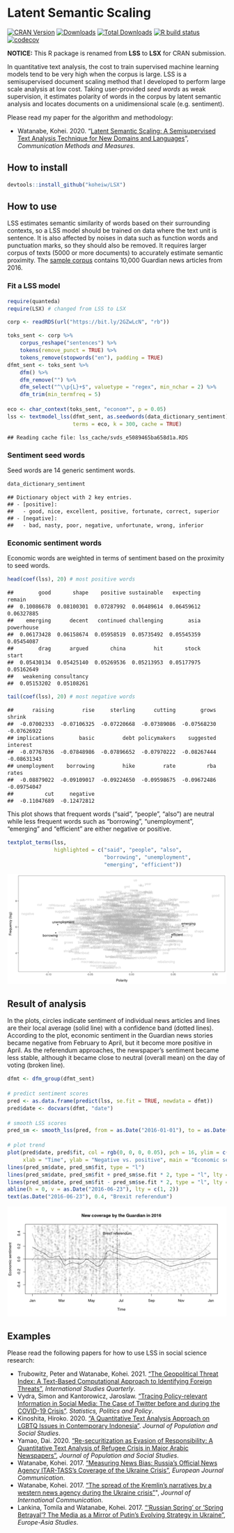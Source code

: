 
# Latent Semantic Scaling

<!-- badges: start -->

[![CRAN
Version](https://www.r-pkg.org/badges/version/LSX)](https://CRAN.R-project.org/package=LSX)
[![Downloads](https://cranlogs.r-pkg.org/badges/LSX)](https://CRAN.R-project.org/package=LSX)
[![Total
Downloads](https://cranlogs.r-pkg.org/badges/grand-total/LSX?color=orange)](https://CRAN.R-project.org/package=LSX)
[![R build
status](https://github.com/koheiw/LSX/workflows/R-CMD-check/badge.svg)](https://github.com/koheiw/LSX/actions)
[![codecov](https://codecov.io/gh/koheiw/LSX/branch/master/graph/badge.svg)](https://codecov.io/gh/koheiw/LSX)
<!-- badges: end -->

**NOTICE:** This R package is renamed from **LSS** to **LSX** for CRAN
submission.

In quantitative text analysis, the cost to train supervised machine
learning models tend to be very high when the corpus is large. LSS is a
semisupervised document scaling method that I developed to perform large
scale analysis at low cost. Taking user-provided *seed words* as weak
supervision, it estimates polarity of words in the corpus by latent
semantic analysis and locates documents on a unidimensional scale
(e.g. sentiment).

Please read my paper for the algorithm and methodology:

-   Watanabe, Kohei. 2020. “[Latent Semantic Scaling: A Semisupervised
    Text Analysis Technique for New Domains and
    Languages](https://www.tandfonline.com/doi/full/10.1080/19312458.2020.1832976)”,
    *Communication Methods and Measures*.

## How to install

``` r
devtools::install_github("koheiw/LSX")
```

## How to use

LSS estimates semantic similarity of words based on their surrounding
contexts, so a LSS model should be trained on data where the text unit
is sentence. It is also affected by noises in data such as function
words and punctuation marks, so they should also be removed. It requires
larger corpus of texts (5000 or more documents) to accurately estimate
semantic proximity. The [sample corpus](https://bit.ly/2GZwLcN) contains
10,000 Guardian news articles from 2016.

### Fit a LSS model

``` r
require(quanteda)
require(LSX) # changed from LSS to LSX
```

``` r
corp <- readRDS(url("https://bit.ly/2GZwLcN", "rb"))
```

``` r
toks_sent <- corp %>% 
    corpus_reshape("sentences") %>% 
    tokens(remove_punct = TRUE) %>% 
    tokens_remove(stopwords("en"), padding = TRUE)
dfmt_sent <- toks_sent %>% 
    dfm() %>%
    dfm_remove("") %>% 
    dfm_select("^\\p{L}+$", valuetype = "regex", min_nchar = 2) %>% 
    dfm_trim(min_termfreq = 5)

eco <- char_context(toks_sent, "econom*", p = 0.05)
lss <- textmodel_lss(dfmt_sent, as.seedwords(data_dictionary_sentiment), 
                     terms = eco, k = 300, cache = TRUE)
```

    ## Reading cache file: lss_cache/svds_e5089465ba658d1a.RDS

### Sentiment seed words

Seed words are 14 generic sentiment words.

``` r
data_dictionary_sentiment
```

    ## Dictionary object with 2 key entries.
    ## - [positive]:
    ##   - good, nice, excellent, positive, fortunate, correct, superior
    ## - [negative]:
    ##   - bad, nasty, poor, negative, unfortunate, wrong, inferior

### Economic sentiment words

Economic words are weighted in terms of sentiment based on the proximity
to seed words.

``` r
head(coef(lss), 20) # most positive words
```

    ##        good       shape    positive sustainable   expecting      remain 
    ##  0.10086678  0.08100301  0.07287992  0.06489614  0.06459612  0.06327885 
    ##    emerging      decent   continued challenging        asia  powerhouse 
    ##  0.06173428  0.06158674  0.05958519  0.05735492  0.05545359  0.05454087 
    ##        drag      argued       china         hit       stock       start 
    ##  0.05430134  0.05425140  0.05269536  0.05213953  0.05177975  0.05162649 
    ##   weakening consultancy 
    ##  0.05153202  0.05108261

``` r
tail(coef(lss), 20) # most negative words
```

    ##      raising         rise     sterling      cutting        grows       shrink 
    ##  -0.07002333  -0.07106325  -0.07220668  -0.07389086  -0.07568230  -0.07626922 
    ## implications        basic         debt policymakers    suggested     interest 
    ##  -0.07767036  -0.07848986  -0.07896652  -0.07970222  -0.08267444  -0.08631343 
    ## unemployment    borrowing         hike         rate          rba        rates 
    ##  -0.08879022  -0.09109017  -0.09224650  -0.09598675  -0.09672486  -0.09754047 
    ##          cut     negative 
    ##  -0.11047689  -0.12472812

This plot shows that frequent words (“said”, “people”, “also”) are
neutral while less frequent words such as “borrowing”, “unemployment”,
“emerging” and “efficient” are either negative or positive.

``` r
textplot_terms(lss, 
               highlighted = c("said", "people", "also",
                               "borrowing", "unemployment",
                               "emerging", "efficient"))
```

![](images/words-1.png)<!-- -->

## Result of analysis

In the plots, circles indicate sentiment of individual news articles and
lines are their local average (solid line) with a confidence band
(dotted lines). According to the plot, economic sentiment in the
Guardian news stories became negative from February to April, but it
become more positive in April. As the referendum approaches, the
newspaper’s sentiment became less stable, although it became close to
neutral (overall mean) on the day of voting (broken line).

``` r
dfmt <- dfm_group(dfmt_sent)

# predict sentiment scores
pred <- as.data.frame(predict(lss, se.fit = TRUE, newdata = dfmt))
pred$date <- docvars(dfmt, "date")

# smooth LSS scores
pred_sm <- smooth_lss(pred, from = as.Date("2016-01-01"), to = as.Date("2016-12-31"))

# plot trend
plot(pred$date, pred$fit, col = rgb(0, 0, 0, 0.05), pch = 16, ylim = c(-0.5, 0.5),
     xlab = "Time", ylab = "Negative vs. positive", main = "Economic sentiment in the Guardian")
lines(pred_sm$date, pred_sm$fit, type = "l")
lines(pred_sm$date, pred_sm$fit + pred_sm$se.fit * 2, type = "l", lty = 3)
lines(pred_sm$date, pred_sm$fit - pred_sm$se.fit * 2, type = "l", lty = 3)
abline(h = 0, v = as.Date("2016-06-23"), lty = c(1, 2))
text(as.Date("2016-06-23"), 0.4, "Brexit referendum")
```

![](images/trend-1.png)<!-- -->

## Examples

Please read the following papers for how to use LSS in social science
research:

-   Trubowitz, Peter and Watanabe, Kohei. 2021. [“The Geopolitical
    Threat Index: A Text-Based Computational Approach to Identifying
    Foreign
    Threats”](https://academic.oup.com/isq/advance-article/doi/10.1093/isq/sqab029/6278490),
    *International Studies Quarterly*.
-   Vydra, Simon and Kantorowicz, Jaroslaw. [“Tracing Policy-relevant
    Information in Social Media: The Case of Twitter before and during
    the COVID-19
    Crisis”](https://www.degruyter.com/document/doi/10.1515/spp-2020-0013/html).
    *Statistics, Politics and Policy*.
-   Kinoshita, Hiroko. 2020. [“A Quantitative Text Analysis Approach on
    LGBTQ Issues in Contemporary
    Indonesia”](https://so03.tci-thaijo.org/index.php/jpss/article/view/241133).
    *Journal of Population and Social Studies*.
-   Yamao, Dai. 2020. [“Re-securitization as Evasion of Responsibility:
    A Quantitative Text Analysis of Refugee Crisis in Major Arabic
    Newspapers”](https://so03.tci-thaijo.org/index.php/jpss/article/view/241130),
    *Journal of Population and Social Studies*.
-   Watanabe, Kohei. 2017. [“Measuring News Bias: Russia’s Official News
    Agency ITAR-TASS’s Coverage of the Ukraine
    Crisis”](http://journals.sagepub.com/eprint/TBc9miIc89njZvY3gyAt/full),
    *European Journal Communication*.
-   Watanabe, Kohei. 2017. [“The spread of the Kremlin’s narratives by a
    western news agency during the Ukraine
    crisis”](http://www.tandfonline.com/eprint/h2IHsz2YKce6uJeeCmcd/full)",
    *Journal of International Communication*.
-   Lankina, Tomila and Watanabe, Kohei. 2017. [“‘Russian Spring’ or
    ‘Spring Betrayal’? The Media as a Mirror of Putin’s Evolving
    Strategy in
    Ukraine”](http://www.tandfonline.com/eprint/tWik7KDfsZv8C2KeNkI5/full),
    *Europe-Asia Studies*.
